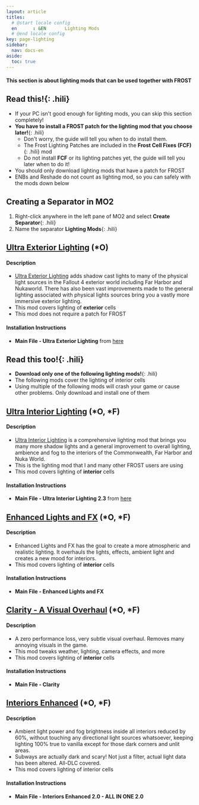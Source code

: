 ```yaml
---
layout: article
titles:
  # @start locale config
  en      : &EN       Lighting Mods
  # @end locale config
key: page-lighting
sidebar:
  nav: docs-en
aside:
  toc: true
---
```


#### This section is about lighting mods that can be used together with FROST

## **Read this!**{: .hili}
* If your PC isn't good enough for lighting mods, you can skip this section completely!
* **You have to install a FROST patch for the lighting mod that you choose later!**{: .hili} 
  * Don't worry, the guide will tell you when to do install them.
  * The Frost Lighting Patches are included in the **Frost Cell Fixes (FCF)**{: .hili} mod
  * Do not install **FCF** or its lighting patches yet, the guide will tell you later when to do it!
* You should only download lighting mods that have a patch for FROST
* ENBs and Reshade do not count as lighting mod, so you can safely with the mods down below


## Creating a Separator in MO2
1. Right-click anywhere in the left pane of MO2 and select **Create Separator**{: .hili}
2. Name the separator **Lighting Mods**{: .hili}


## [Ultra Exterior Lighting](https://www.nexusmods.com/fallout4/mods/41625?tab=files) (*O)

#### Description
*  [Ultra Exterior Lighting](https://www.nexusmods.com/fallout4/mods/41625?tab=files)  adds shadow cast lights to many of the physical light sources in the Fallout 4 exterior world including Far Harbor and Nukaworld. There has also been vast improvements made to the general lighting associated with physical lights sources bring you a vastly more immersive exterior lighting.
* This mod covers lighting of **exterior** cells
* This mod does not require a patch for FROST

#### Installation Instructions
* **Main File - Ultra Exterior Lighting** from [here](https://www.nexusmods.com/fallout4/mods/41625?tab=files)

## **Read this too!**{: .hili}
* **Download only one of the following lighting mods!**{: .hili}
* The following mods cover the lighting of interior cells
* Using multiple of the following mods will crash your game or cause other problems. Only download and install one of them




## [Ultra Interior Lighting](https://www.nexusmods.com/fallout4/mods/22101?tab=files) (*O, *F)


#### Description
* [Ultra Interior Lighting](https://www.nexusmods.com/fallout4/mods/22101?tab=files) is a comprehensive lighting mod that brings you many more shadow lights and a general improvement to overall lighting, ambience and fog to the interiors of the Commonwealth, Far Harbor and Nuka World. 
* This is the lighting mod that I and many other FROST users are using
* This mod covers lighting of **interior** cells


#### Installation Instructions
* **Main File - Ultra Interior Lighting 2.3** from [here](https://www.nexusmods.com/fallout4/mods/22101?tab=files)


## [Enhanced Lights and FX](https://www.nexusmods.com/fallout4/mods/13596) (*O, *F)

#### Description
* Enhanced Lights and FX has the goal to create a more atmospheric and realistic lighting. It overhauls the lights, effects, ambient light and creates a new mood for interiors. 
* This mod covers lighting of **interior**  cells

#### Installation Instructions
* **Main File - Enhanced Lights and FX**

## [Clarity - A Visual Overhaul](https://www.nexusmods.com/fallout4/mods/31991?tab=files) (*O, *F)

#### Description
* A zero performance loss, very subtle visual overhaul. Removes many annoying visuals in the game.
* This mod tweaks weather, lighting, camera effects, and more
* This mod covers lighting of **interior**  cells

#### Installation Instructions
* **Main File - Clarity**


## [Interiors Enhanced](https://www.nexusmods.com/fallout4/mods/8768?tab=files) (*O, *F)

#### Description
* Ambient light power and fog brightness inside all interiors reduced by 60%, without touching any directional light sources whatsoever, keeping lighting 100% true to vanilla except for those dark corners and unlit areas. 
* Subways are actually dark and scary! Not just a filter, actual light data has been altered. All-DLC covered. 
* This mod covers lighting of interior cells

#### Installation Instructions
* **Main File - Interiors Enhanced 2.0 - ALL IN ONE 2.0**